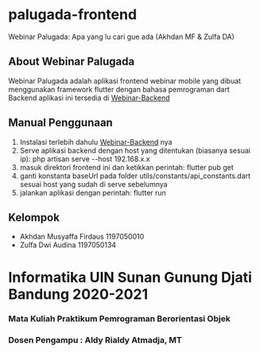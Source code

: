 # palugada-frontend
Webinar Palugada: Apa yang lu cari gue ada (Akhdan MF &amp; Zulfa DA)

## About Webinar Palugada
Webinar Palugada adalah aplikasi frontend webinar mobile yang dibuat menggunakan framework flutter dengan bahasa pemrograman dart
Backend aplikasi ini tersedia di [Webinar-Backend](https://github.com/AkhdanFirdaus/palugada-backend)

## Manual Penggunaan
1.  Instalasi terlebih dahulu [Webinar-Backend](https://github.com/AkhdanFirdaus/palugada-backend) nya
2.  Serve aplikasi backend dengan host yang ditentukan (biasanya sesuai ip): php artisan serve --host 192.168.x.x
3.  masuk direktori frontend ini dan ketikkan perintah: flutter pub get
4.  ganti konstanta baseUrl pada folder utils/constants/api_constants.dart sesuai host yang sudah di serve sebelumnya
5.  jalankan aplikasi dengan perintah: flutter run

## Kelompok
- Akhdan Musyaffa Firdaus 		1197050010 
- Zulfa Dwi Audina            1197050134

# Informatika UIN Sunan Gunung Djati Bandung 2020-2021
### Mata Kuliah Praktikum Pemrograman Berorientasi Objek
### Dosen Pengampu : Aldy Rialdy Atmadja, MT
